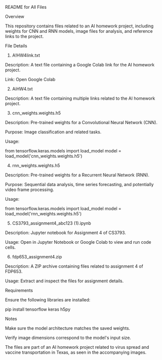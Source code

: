 README for All Files

Overview

This repository contains files related to an AI homework project, including weights for CNN and RNN models, image files for analysis, and reference links to the project.

File Details

1. A!HW4link.txt

Description: A text file containing a Google Colab link for the AI homework project.

Link: Open Google Colab

2. AiHW4.txt

Description: A text file containing multiple links related to the AI homework project.


3. cnn_weights.weights.h5

Description: Pre-trained weights for a Convolutional Neural Network (CNN).

Purpose: Image classification and related tasks.

Usage:

from tensorflow.keras.models import load_model
model = load_model('cnn_weights.weights.h5')

4. rnn_weights.weights.h5

Description: Pre-trained weights for a Recurrent Neural Network (RNN).

Purpose: Sequential data analysis, time series forecasting, and potentially video frame processing.

Usage:

from tensorflow.keras.models import load_model
model = load_model('rnn_weights.weights.h5')

5. CS3793_assignment4_abc123 (1).ipynb

Description: Jupyter notebook for Assignment 4 of CS3793.

Usage: Open in Jupyter Notebook or Google Colab to view and run code cells.

6. fdp653_assignment4.zip

Description: A ZIP archive containing files related to assignment 4 of FDP653.

Usage: Extract and inspect the files for assignment details.

Requirements

Ensure the following libraries are installed:

pip install tensorflow keras h5py

Notes

Make sure the model architecture matches the saved weights.

Verify image dimensions correspond to the model's input size.

The files are part of an AI homework project related to virus spread and vaccine transportation in Texas, as seen in the accompanying images.
